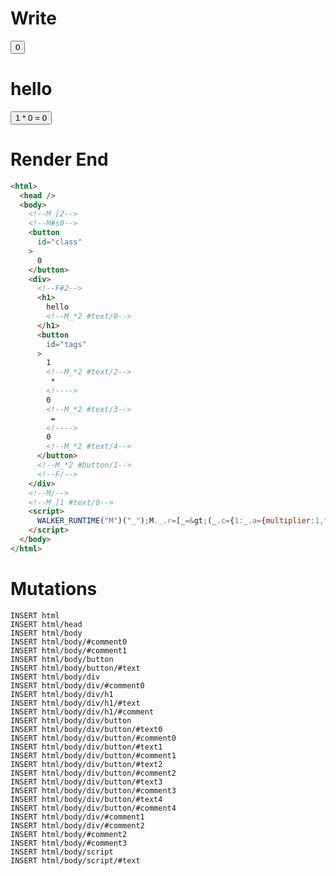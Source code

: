 # Write
  <!--M_[2--><!--M#s0--><button id=class>0</button><div><!--F#2--><h1>hello<!--M_*2 #text/0--></h1><button id=tags>1<!--M_*2 #text/2--> * <!>0<!--M_*2 #text/3--> = <!>0<!--M_*2 #text/4--></button><!--M_*2 #button/1--><!--F/--></div><!--M/--><!--M_]1 #text/0--><script>WALKER_RUNTIME("M")("_");M._.r=[_=>(_.c={1:_.a={multiplier:1,"multiplier!":_.d=new Set,"#text/0!":_.b={m5c:"s0-2",baseCount:0,"multiplier(":0},"#text/0(":_._.$compat_renderer(_._["__tests__/components/class-layout.marko"])},2:_.b,3:{m5c:"s0"}},_.b._=_.a,(_.d).add(_.b),_.c),2,"$compat_setScope",2,"__tests__/template.marko_1_multiplier"];M._.w();$MC=(window.$MC||[]).concat({"o":{"w":[["s0",0,{"renderBody":["__tests__/template.marko_1_renderer",1]},{"f":1}]],"t":["__tests__/components/class-layout.marko"]},"$$":[{"l":["w",0,3,"r"],"r":["w",0,2,"renderBody"]}]});M._.r.push(_=>(_.e={1:_.a}),3,"$compat_setScope");M._.w()</script>

# Render End
```html
<html>
  <head />
  <body>
    <!--M_[2-->
    <!--M#s0-->
    <button
      id="class"
    >
      0
    </button>
    <div>
      <!--F#2-->
      <h1>
        hello
        <!--M_*2 #text/0-->
      </h1>
      <button
        id="tags"
      >
        1
        <!--M_*2 #text/2-->
         * 
        <!---->
        0
        <!--M_*2 #text/3-->
         = 
        <!---->
        0
        <!--M_*2 #text/4-->
      </button>
      <!--M_*2 #button/1-->
      <!--F/-->
    </div>
    <!--M/-->
    <!--M_]1 #text/0-->
    <script>
      WALKER_RUNTIME("M")("_");M._.r=[_=&gt;(_.c={1:_.a={multiplier:1,"multiplier!":_.d=new Set,"#text/0!":_.b={m5c:"s0-2",baseCount:0,"multiplier(":0},"#text/0(":_._.$compat_renderer(_._["__tests__/components/class-layout.marko"])},2:_.b,3:{m5c:"s0"}},_.b._=_.a,(_.d).add(_.b),_.c),2,"$compat_setScope",2,"__tests__/template.marko_1_multiplier"];M._.w();$MC=(window.$MC||[]).concat({"o":{"w":[["s0",0,{"renderBody":["__tests__/template.marko_1_renderer",1]},{"f":1}]],"t":["__tests__/components/class-layout.marko"]},"$$":[{"l":["w",0,3,"r"],"r":["w",0,2,"renderBody"]}]});M._.r.push(_=&gt;(_.e={1:_.a}),3,"$compat_setScope");M._.w()
    </script>
  </body>
</html>
```

# Mutations
```
INSERT html
INSERT html/head
INSERT html/body
INSERT html/body/#comment0
INSERT html/body/#comment1
INSERT html/body/button
INSERT html/body/button/#text
INSERT html/body/div
INSERT html/body/div/#comment0
INSERT html/body/div/h1
INSERT html/body/div/h1/#text
INSERT html/body/div/h1/#comment
INSERT html/body/div/button
INSERT html/body/div/button/#text0
INSERT html/body/div/button/#comment0
INSERT html/body/div/button/#text1
INSERT html/body/div/button/#comment1
INSERT html/body/div/button/#text2
INSERT html/body/div/button/#comment2
INSERT html/body/div/button/#text3
INSERT html/body/div/button/#comment3
INSERT html/body/div/button/#text4
INSERT html/body/div/button/#comment4
INSERT html/body/div/#comment1
INSERT html/body/div/#comment2
INSERT html/body/#comment2
INSERT html/body/#comment3
INSERT html/body/script
INSERT html/body/script/#text
```